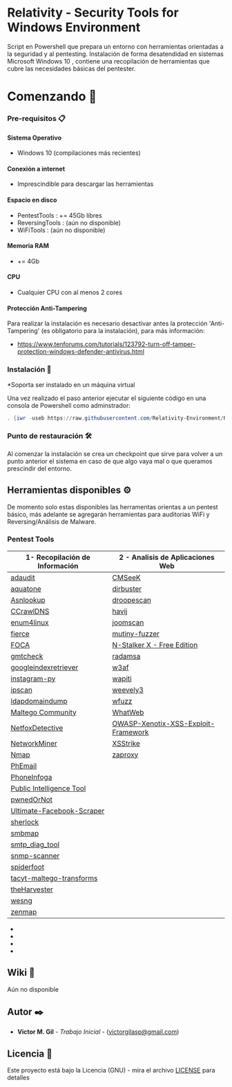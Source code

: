 # Relativity - Security Tools for Windows Environment

Script en Powershell que prepara un entorno con herramientas orientadas a la seguridad y al pentesting. 
Instalación de forma desatendidad en sistemas Microsoft Windows 10 , contiene una recopilación de herramientas que cubre las necesidades básicas del pentester.


# Comenzando 🚀

### Pre-requisitos 📋

#### Sistema Operativo

- Windows 10 (compilaciones más recientes)

#### Conexión a internet

- Imprescindible para descargar las herramientas

#### Espacio en disco

- PentestTools   : += 45Gb libres
- ReversingTools :  (aún no disponible)
- WiFiTools       : (aún no disponible)

#### Memoria RAM

- += 4Gb

#### CPU

- Cualquier CPU con al menos 2 cores

#### Protección Anti-Tampering

Para realizar la instalación es necesario desactivar antes la protección 'Anti-Tampering' (es obligatorio para la instalación), para más información:
 
 - https://www.tenforums.com/tutorials/123792-turn-off-tamper-protection-windows-defender-antivirus.html
 
 
### Instalación 🔧

*Soporta ser instalado en un máquina virtual
 
Una vez realizado el paso anterior ejecutar el siguiente código en una consola de Powershell como adminstrador:


```powershell
. {iwr -useb https://raw.githubusercontent.com/Relativity-Environment/Relativity_Scripts/master/menu.ps1} | iex ;menu -Force
```

### Punto de restauración 🛠️

Al comenzar la instalación se crea un checkpoint que sirve para volver a un punto anterior el sistema en caso de que algo vaya mal o que queramos prescindir del entorno.


## Herramientas disponibles ⚙️

De momento solo estas disponibles las herramentas orientas a un pentest básico, más adelante se agregarán herramientas para auditorias WiFi y Reversing/Análisis de Malware.

### Pentest Tools

| 1- Recopilación de Información                       | 2 - Analisis de Aplicaciones Web |
|------------------------------------------------------|--------------------------------------------------|                                 
|[adaudit](https://github.com/phillips321/adaudit) |              [CMSeeK](https://github.com/Tuhinshubhra/CMSeeK)|
|[aquatone](https://github.com/michenriksen/aquatone)|            [dirbuster](https://sourceforge.net/projects/dirbuster/)
|[Asnlookup](https://github.com/yassineaboukir/Asnlookup)|        [droopescan](https://github.com/droope/droopescan)
|[CCrawlDNS](https://github.com/lgandx/CCrawlDNS)|                [havij](https://www.darknet.org.uk/2010/09/havij-advanced-automated-sql-injection-tool/)
|[enum4linux](https://github.com/CiscoCXSecurity/enum4linux)|     [joomscan](https://github.com/rezasp/joomscan)
|[fierce](https://github.com/mschwager/fierce)|                   [mutiny-fuzzer](https://github.com/Cisco-Talos/mutiny-fuzzer)
|[FOCA](https://github.com/ElevenPaths/FOCA)|                     [N-Stalker X - Free Edition](https://www.nstalker.com/products/editions/free/)
|[gmtcheck](https://www.elevenpaths.com/es/labstools/gmtchecksp/index.html)| [radamsa](https://github.com/aoh/radamsa)
|[googleindexretriever](https://www.elevenpaths.com/es/labstools/googleindexretriever-2/index.html)|[w3af](https://github.com/andresriancho/w3af)
|[instagram-py](https://github.com/deathsec/instagram-py)|  [wapiti](https://wapiti.sourceforge.io/)
|[ipscan](https://github.com/angryip/ipscan)|               [weevely3](https://github.com/epinna/weevely3)        
|[ldapdomaindump](https://github.com/dirkjanm/ldapdomaindump)| [wfuzz](https://github.com/xmendez/wfuzz)
|[Maltego Community](https://www.maltego.com/maltego-community/)| [WhatWeb](https://github.com/urbanadventurer/WhatWeb)
|[NetfoxDetective](https://github.com/nesfit/NetfoxDetective)| [OWASP-Xenotix-XSS-Exploit-Framework](https://github.com/ajinabraham/OWASP-Xenotix-XSS-Exploit-Framework)
|[NetworkMiner](https://www.netresec.com/?page=NetworkMiner)|[XSStrike](https://github.com/s0md3v/XSStrike)
|[Nmap](https://nmap.org/)| [zaproxy](https://github.com/zaproxy/zaproxy)
|[PhEmail](https://github.com/Dionach/PhEmail)| []()
|[PhoneInfoga](https://github.com/sundowndev/PhoneInfoga)|
|[Public Intelligence Tool](https://sourceforge.net/projects/publicintelligencetool/)|
|[pwnedOrNot](https://github.com/thewhiteh4t/pwnedOrNot)|
|[Ultimate-Facebook-Scraper](https://github.com/harismuneer/Ultimate-Facebook-Scraper)|
|[sherlock](https://github.com/sherlock-project/sherlock)|
|[smbmap](https://github.com/ShawnDEvans/smbmap)|
|[smtp_diag_tool](https://www.adminkit.net/smtp_diag_tool.aspx)|
|[snmp-scanner](https://sourceforge.net/projects/snmp-scanner/)|
|[spiderfoot](https://www.spiderfoot.net/documentation/)|
|[tacyt-maltego-transforms](https://github.com/ElevenPaths/tacyt-maltego-transforms)|
|[theHarvester](https://github.com/laramies/theHarvester)|
|[wesng](https://github.com/bitsadmin/wesng)|
|[zenmap](https://nmap.org/zenmap/)|

 
* []()
* []()
* []()
* []()




## Wiki 📖
Aún no disponible 


## Autor ✒️

* **Victor M. Gil** - *Trabajo Inicial* - (victorgilasp@gmail.com)


## Licencia 📄

Este proyecto está bajo la Licencia (GNU) - mira el archivo [LICENSE](LICENSE) para detalles


